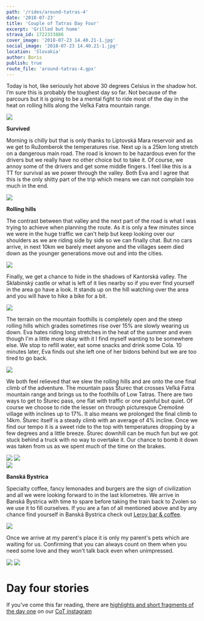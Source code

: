 ```yaml
---
path: '/rides/around-tatras-4'
date: '2018-07-23'
title: 'Couple of Tatras Day Four'
excerpt: 'Grilled but home'
strava_id: 1722333886
cover_image: '2018-07-23 14.40.21-1.jpg'
social_image: '2018-07-23 14.40.21-1.jpg'
location: 'Slovakia'
author: Boris
publish: true
route_file: 'around-tatras-4.gpx'
---
```


Today is hot, like seriously hot above 30 degrees Celsius in the shadow hot. I’m sure this is probably the toughest day so far. Not because of the parcours but it is going to be a mental fight to ride most of the day in the heat on rolling hills along the Veľká Fatra mountain range. 

<div>
<image-zoom><img src='DSC04743.jpg'/></image-zoom>
</div>

**Survived**

Morning is chilly but that is only thanks to Liptovská Mara reservoir and as we get to Ružomberok the temperatures rise. Next up is a 25km long stretch on a dangerous main road. The road is known to be hazardous even for the drivers but we really have no other choice but to take it. Of course, we annoy some of the drivers and get some middle fingers. I feel like this is a TT for survival as we power through the valley. Both Eva and I agree that this is the only shitty part of the trip which means we can not complain too much in the end.  

<div>
<image-zoom><img src='DSC04760.jpg'/></image-zoom>
</div>

**Rolling hills**

The contrast between that valley and the next part of the road is what I was trying to achieve when planning the route. As it is only a few minutes since we were in the huge traffic we can't help but keep looking over our shoulders as we are riding side by side so we can finally chat. But no cars arrive, in next 10km we barely meet anyone and the villages seem died down as the younger generations move out and into the cities. 

<div>
<image-zoom><img src='DSC04766.jpg'/></image-zoom>
</div>

Finally, we get a chance to hide in the shadows of Kantorská valley. The <marker-link lat='49.054731' lng='19.019115' label='A' zoom='16'>Sklabinský castle</marker-link> or what is left of it lies nearby so if you ever find yourself in the area go have a look. It stands up on the hill watching over the area and you will have to hike a bike for a bit.  

<div>
<image-zoom><img src='DSC04776.jpg'/></image-zoom>
</div>

The terrain on the mountain foothills is completely open and the steep rolling hills which grades sometimes rise over 15% are slowly wearing us down. Eva hates riding long stretches in the heat of the summer and even though I'm a little more okay with it I find myself wanting to be somewhere else. We stop to refill water, eat some snacks and drink some Cola. 10 minutes later, Eva finds out she left one of her bidons behind but we are too tired to go back. 

<div>
<image-zoom><img src='2018-07-23 13.37.58-1.jpg'/></image-zoom>
</div>

We both feel relieved that we slew the rolling hills and are onto the one final climb of the adventure. The mountain pass Šturec that crosses Veľká Fatra mountain range and brings us to the foothills of Low Tatras. There are two ways to get to Šturec pass, one flat with traffic or one painful but quiet. Of course we choose to ride the lesser on through picturesque <marker-link lat='48.847902' lng='18.903650' label='B' zoom='16'>Čremošné</marker-link> village with inclines up to 17%. It also means we prolonged the final climb to 14km. Šturec itself is a steady climb with an average of 4% incline. Once we find our tempo it is a sweet ride to the top with temperatures dropping by a few degrees and a little breeze. Šturec downhill can be much fun but we got stuck behind a truck with no way to overtake it. Our chance to bomb it down was taken from us as we spent much of the time on the brakes.

<div class='c-photo-cluster'>
<div class='flex'>
<image-zoom><img src='DSC04748.jpg'/></image-zoom>
<image-zoom><img src='DSC04745.jpg'/></image-zoom>
</div>
</div>
<div>
<image-zoom caption="Čremošné village"><img src='2018-07-23 14.40.21-1.jpg'></image-zoom>
</div>

**Banská Bystrica**

Specialty coffee, fancy lemonades and burgers are the sign of civilization and all we were looking forward to in the last kilometres. We arrive in Banská Bystrica with time to spare before taking the train back to Zvolen so we use it to fill ourselves. If you are a fan of all mentioned above and by any chance find yourself in <marker-link lat='48.735079' lng='19.145387' label='C' zoom='10'>Banská Bystrica</marker-link> check out <a href="https://www.instagram.com/leroybar/">Leroy bar & coffee</a>.

<div>
<image-zoom caption="good coffee!"><img src='2018-07-23 16.59.15.jpg'/></image-zoom>
</div>

Once we arrive at my parent's place it is only my parent's pets which are waiting for us. Confirming that you can always count on them when you need some love and they won't talk back even when unimpressed.

<div class='c-photo-cluster'>
<div class='flex'>
<image-zoom><img src='2018-07-23 18.10.18-2.jpg'/></image-zoom>
<image-zoom><img src='2018-07-23 18.10.26-1.jpg'/></image-zoom>
</div>
</div>

# Day four stories

If you've come this far reading, there are <a href="https://www.instagram.com/stories/highlights/17933339866155329/">highlights and short fragments of the day one</a> on our <a href="https://www.instagram.com/coupleoftitans/">CoT instagram</a>